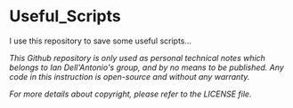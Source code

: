 # Useful_Scripts

I use this repository to save some useful scripts...


_This Github repository is only used as personal technical notes which belongs to Ian Dell'Antonio's group, and by no means to be published. Any code in this instruction is open-source and without any warranty._

_For more details about copyright, please refer to the LICENSE file._
